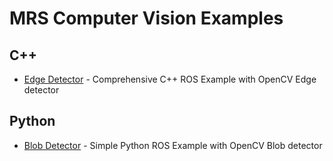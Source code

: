 # MRS Computer Vision Examples

## C++

* [Edge Detector](./cpp/edge_detector) - Comprehensive C++ ROS Example with OpenCV Edge detector

## Python

* [Blob Detector](./python/blob_detector) - Simple Python ROS Example with OpenCV Blob detector

